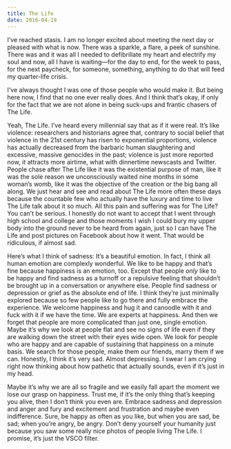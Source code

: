 ```yaml
---
title: The Life
date: 2016-04-19
---
```


I’ve reached stasis. I am no longer excited about meeting the next day or pleased with what is now. There was a sparkle, a flare, a peek of sunshine. There was and it was all I needed to defibrillate my heart and electrify my soul and now, all I have is waiting—for the day to end, for the week to pass, for the next paycheck, for someone, something, anything to do that will feed my quarter-life crisis.

I’ve always thought I was one of those people who would make it. But being here now, I find that no one ever really does. And I think that’s okay, if only for the fact that we are not alone in being suck-ups and frantic chasers of The Life.

<!--excerpt-->

Yeah, The Life. I’ve heard every millennial say that as if it were real. It’s like violence: researchers and historians agree that, contrary to social belief that violence in the 21st century has risen to exponential proportions, violence has actually decreased from the barbaric human slaughtering and excessive, massive genocides in the past; violence is just more reported now, it attracts more airtime, what with dinnertime newscasts and Twitter. People chase after The Life like it was the existential purpose of man, like it was the sole reason we unconsciously waited nine months in some woman’s womb, like it was the objective of the creation or the big bang all along. We just hear and see and read about The Life more often these days because the countable few who actually have the luxury and time to live The Life talk about it so much. All this pain and suffering was for The Life? You can’t be serious. I honestly do not want to accept that I went through high school and college and those moments I wish I could bury my upper body into the ground never to be heard from again, just so I can have The Life and post pictures on Facebook about how it went. That would be ridiculous, if almost sad.

Here’s what I think of sadness: It’s a beautiful emotion. In fact, I think all human emotion are complexly wonderful. We like to be happy and that’s fine because happiness is an emotion, too. Except that people *only* like to be happy and find sadness as a turnoff or a repulsive feeling that shouldn’t be brought up in a conversation or anywhere else. People find sadness or depression or grief as the absolute end of life. I think they’re just minimally explored because so few people like to go there and fully embrace the experience. We welcome happiness and hug it and canoodle with it and fuck with it if we have the time. We are experts at happiness. And then we forget that people are more complicated than just one, single emotion. Maybe it’s why we look at people flat and see no signs of life even if they are walking down the street with their eyes wide open. We look for people who are happy and are capable of sustaining that happiness on a minute basis. We search for those people, make them our friends, marry them if we can. Honestly, I think it’s very sad. Almost depressing. I swear I am crying right now thinking about how pathetic that actually sounds, even if it’s just in my head.

Maybe it’s why we are all so fragile and we easily fall apart the moment we lose our grasp on happiness. Trust me, if it’s the only thing that’s keeping you alive, then I don’t think you even are. Embrace sadness and depression and anger and fury and excitement and frustration and maybe even indifference. Sure, be happy as often as you like, but when you are sad, be sad; when you’re angry, be angry. Don’t deny yourself your humanity just because you saw some really nice photos of people living The Life. I promise, it’s just the VSCO filter.
